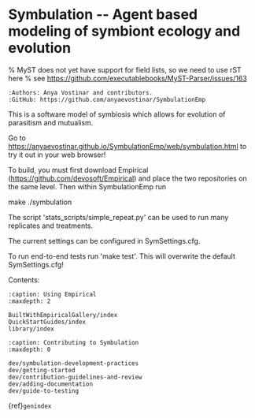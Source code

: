 # Symbulation -- Agent based modeling of symbiont ecology and evolution
% MyST does not yet have support for field lists, so we need to use rST here
% see https://github.com/executablebooks/MyST-Parser/issues/163
```{eval-rst}
:Authors: Anya Vostinar and contributors. 
:GitHub: https://github.com/anyaevostinar/SymbulationEmp
```

This is a software model of symbiosis which allows for evolution of
parasitism and mutualism.

Go to
https://anyaevostinar.github.io/SymbulationEmp/web/symbulation.html to
try it out in your web browser!

To build, you must first download Empirical
(https://github.com/devosoft/Empirical) and place the two repositories
on the same level. Then within SymbulationEmp run

  make
  ./symbulation


The script 'stats\_scripts/simple\_repeat.py' can be
used to run many replicates and treatments.

The current settings can be configured in SymSettings.cfg.

To run end-to-end tests run 'make test'. This will overwrite the default
SymSettings.cfg!


Contents:

```{toctree}
:caption: Using Empirical
:maxdepth: 2

BuiltWithEmpiricalGallery/index
QuickStartGuides/index
library/index

```

```{toctree}
:caption: Contributing to Symbulation
:maxdepth: 0

dev/symbulation-development-practices
dev/getting-started
dev/contribution-guidelines-and-review
dev/adding-documentation
dev/guide-to-testing
```

{ref}`genindex`
